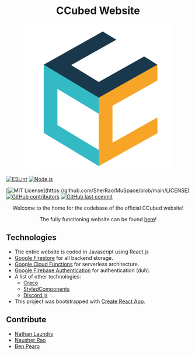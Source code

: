<h1 align="center">CCubed Website</h1>
<p align="center">
  <img src="logo.png"/>
</p>

[![ESLint](https://github.com/ccubed-dev/Website/actions/workflows/eslint.yml/badge.svg)](https://github.com/SherRao/MuSpace/actions/workflows/eslint.yml)
[![Node.js](https://github.com/ccubed-dev/Website/actions/workflows/node.js.yml/badge.svg)](https://github.com/SherRao/MuSpace/actions/workflows/node.js.yml)

[![MIT License](https://img.shields.io/apm/l/atomic-design-ui.svg?)](https://github.com/SherRao/MuSpace/blob/main/LICENSE)
[![GitHub contributors](https://img.shields.io/github/contributors/ccubed-dev/Website.svg?style=flat)](https://github.com/SherRao/MuSpace/graphs/contributors)
[![GitHub last commit](https://img.shields.io/github/last-commit/ccubed-dev/Website.svg?style=flat)](https://github.com/SherRao/MuSpace/commits/main)

<p align="center">Welcome to the home for the codebase of the official CCubed website!</p>
<p align="center">The fully functioning website can be found <a href="https://ccubed.dev" target="_blank">here</a>!</p>

## Technologies

-   The entire website is coded in Javascript using React.js
-   [Google Firestore](https://firebase.google.com/docs/firestore) for all backend storage.
-   [Google Cloud Functions](https://cloud.google.com/functions) for serverless architecture.
-   [Google Firebase Authentication](https://firebase.google.com/docs/auth) for authentication (duh).
-   A list of other technologies:
    -   [Craco](https://github.com/gsoft-inc/craco)
    -   [StyledComponents](https://styled-components.com)
    -   [Discord.js](https://discord.js.org)
-   This project was bootstrapped with [Create React App](https://github.com/facebook/create-react-app).

## Contribute

-   [Nathan Laundry](https://github.com/NLaundry)
-   [Nausher Rao](https://github.com/SherRao)
-   [Ben Pearo](https://github.com/BenPearo)
